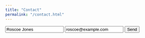 ```yaml
---
title: "Contact"
permalink: "/contact.html"
---
```


<form action="https://send.pageclip.co/Lr7mxNKI3NmuPFgbuD2dff7ajS68NqM9" class="pageclip-form" method="post">
  <!-- Replace these inputs with your own. Make sure they have a "name" attribute! -->
  <input type="text" name="name" value="Roscoe Jones" />
  <input type="email" name="email" value="roscoe@example.com" />

  <!-- This button will have a loading spinner. Keep the inner span for best results. -->
  <button type="submit" class="pageclip-form__submit">
    <span>Send</span>
  </button>
</form>
